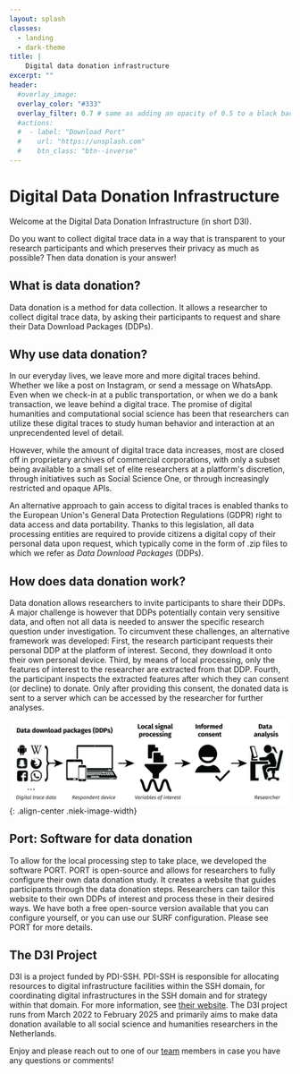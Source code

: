 ```yaml
---
layout: splash
classes:
  - landing
  - dark-theme
title: | 
    Digital data donation infrastructure
excerpt: ""
header:
  #overlay_image: 
  overlay_color: "#333"
  overlay_filter: 0.7 # same as adding an opacity of 0.5 to a black background
  #actions:
  #  - label: "Download Port"
  #    url: "https://unsplash.com"
  #    btn_class: "btn--inverse"
---
```


# Digital Data Donation Infrastructure

Welcome at the Digital Data Donation Infrastructure (in short D3I).

Do you want to collect digital trace data in a way that is transparent to your research participants and which preserves their privacy as much as possible? Then data donation is your answer!

## What is data donation?

Data donation is a method for data collection. It allows a researcher to collect digital trace data, by asking their participants to request and share their Data Download Packages (DDPs).

## Why use data donation?

In our everyday lives, we leave more and more digital traces behind. Whether we like a post on Instagram, or send a message on WhatsApp. Even when we check-in at a public transportation, or when we do a bank transaction, we leave behind a digital trace. The promise of digital humanities and computational social science has been that researchers can utilize these digital traces to study human behavior and interaction at an unprecendented level of detail.

However, while the amount of digital trace data increases, most are closed off in proprietary archives of commercial corporations, with only a subset being available to a small set of elite researchers at a platform's discretion, through initiatives such as Social Science One, or through increasingly restricted and opaque APIs.

An alternative approach to gain access to digital traces is enabled thanks to the European Union's General Data Protection Regulations (GDPR) right to data access and data portability. Thanks to this legislation, all data processing entities are required to provide citizens a digital copy of their personal data upon request, which typically come in the form of .zip files to which we refer as *Data Download Packages* (DDPs).

## How does data donation work?

Data donation allows researchers to invite participants to share their DDPs. A major challenge is however that DDPs potentially contain very sensitive data, and often not all data is needed to answer the specific research question under investigation. To circumvent these challenges, an alternative framework was developed: First, the research participant requests their personal DDP at the platform of interest. Second, they download it onto their own personal device. Third, by means of local processing, only the features of interest to the researcher are extracted from that DDP. Fourth, the participant inspects the extracted features after which they can consent (or decline) to donate. Only after providing this consent, the donated data is sent to a server which can be accessed by the researcher for further analyses.

![Figure 1: An overview of the data donation workflow](/assets/images/about/figure_workflow.jpg){: .align-center .niek-image-width}

## Port: Software for data donation

To allow for the local processing step to take place, we developed the software PORT. PORT is open-source and allows for researchers to fully configure their own data donation study. It creates a website that guides participants through the data donation steps. Researchers can tailor this website to their own DDPs of interest and process these in their desired ways. We have both a free open-source version available that you can configure yourself, or you can use our SURF configuration. Please see PORT for more details. 

## The D3I Project

D3I is a project funded by PDI-SSH. PDI-SSH is responsible for allocating resources to digital infrastructure facilities within the SSH domain, for coordinating digital infrastructures in the SSH domain and for strategy within that domain. For more information, see [their website](https://pdi-ssh.nl/en/). The D3I project runs from March 2022 to February 2025 and primarily aims to make data donation available to all social science and humanities researchers in the Netherlands.


Enjoy and please reach out to one of our [team](/team/#the-d3i-team) members in case you have any questions or comments!
